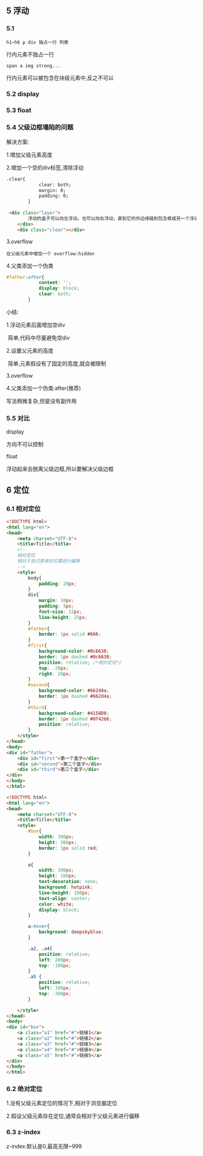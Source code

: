 ## 5 浮动

### 5.1

```
h1~h6 p div 独占一行 列表
```

行内元素不独占一行

```
span a img strong...
```

行内元素可以被包含在块级元素中,反之不可以

### 5.2 display

### 5.3 float

### 5.4 父级边框塌陷的问题

解决方案:

1.增加父级元素高度

2.增加一个空的div标签,清除浮动

```html
.clear{
            clear: both;
            margin: 0;
            padding: 0;
        }
        
 <div class="layer">
        浮动的盒子可以向左浮动，也可以向右浮动，直到它的外边缘碰到包含框或另一个浮动盒子为止。
    </div>
    <div class="clear"></div>
```

3.overflow

```
在父级元素中增加一个 overflow:hidden
```

4.父类添加一个伪类

```css
#father:after{
            content: '';
            display: block;
            clear: both;
        }
```

小结:

1.浮动元素后面增加空div

​	简单,代码中尽量避免空div

2.设置父元素的高度

​	简单,元素假设有了固定的高度,就会被限制

3.overflow

4.父类添加一个伪类:after(推荐)

写法稍微复杂,但是没有副作用

### 5.5 对比

display

方向不可以控制

float

浮动起来会脱离父级边框,所以要解决父级边框

## 6 定位

### 6.1 相对定位

```html
<!DOCTYPE html>
<html lang="en">
<head>
    <meta charset="UTF-8">
    <title>Title</title>
    <!--
    相对定位
    相对于自己原来的位置进行偏移
    -->
    <style>
        body{
            padding: 20px;
        }
        div{
            margin: 10px;
            padding: 5px;
            font-size: 12px;
            line-height: 25px;
        }
        #father{
            border: 1px solid #666;
        }
        #first{
            background-color: #0c6630;
            border: 1px dashed #0c6630;
            position: relative; /*相对定位*/
            top: -20px;
            right: 20px;
        }
        #second{
            background-color: #662d4a;
            border: 1px dashed #662d4a;
        }
        #third{
            background-color: #4158D0;
            border: 1px dashed #0f4266;
            position: relative;
        }
    </style>
</head>
<body>
<div id="father">
    <div id="first">第一个盒子</div>
    <div id="second">第二个盒子</div>
    <div id="third">第三个盒子</div>
</div>
</body>
</html>
```

```html
<!DOCTYPE html>
<html lang="en">
<head>
    <meta charset="UTF-8">
    <title>Title</title>
    <style>
        #box{
            width: 300px;
            height: 300px;
            border: 1px solid red;
        }

        a{
            width: 100px;
            height: 100px;
            text-decoration: none;
            background: hotpink;
            line-height: 100px;
            text-align: center;
            color: white;
            display: block;
        }

        a:hover{
            background: deepskyblue;
        }

        .a2, .a4{
            position: relative;
            left: 200px;
            top: -100px;
        }
        .a5 {
            position: relative;
            left: 100px;
            top: -300px;
        }

    </style>
</head>
<body>
<div id="box">
    <a class="a1" href="#">链接1</a>
    <a class="a2" href="#">链接2</a>
    <a class="a3" href="#">链接3</a>
    <a class="a4" href="#">链接4</a>
    <a class="a5" href="#">链接5</a>
</div>
</body>
</html>
```



### 6.2 绝对定位

1.没有父级元素定位的情况下,相对于浏览器定位

2.假设父级元素存在定位,通常会相对于父级元素进行偏移

### 6.3 z-index

z-index:默认是0,最高无限~999

